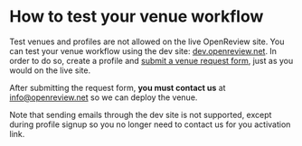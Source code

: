 # How to test your venue workflow

Test venues and profiles are not allowed on the live OpenReview site. You can test your venue workflow using the dev site: [dev.openreview.net](https://dev.openreview.net/). In order to do so, create a profile and [submit a venue request form](../../getting-started/hosting-a-venue-on-openreview/creating-your-venue-instance-submitting-a-venue-request-form.md), just as you would on the live site.

After submitting the request form, **you must contact us** at info@openreview.net so we can deploy the venue.

Note that sending emails through the dev site is not supported, except during profile signup so you no longer need to contact us for you activation link.
